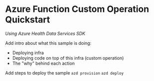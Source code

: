 # Azure Function Custom Operation Quickstart

*Using Azure Health Data Services SDK*

Add intro about what this sample is doing:
- Deploying infra
- Deploying code on top of this infra (custom operation)
- The "why" behind each action

Add steps to deploy the sample
`azd provision`
`azd deploy`